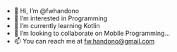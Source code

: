 - 👋 Hi, I’m @fwhandono
- 👀 I’m interested in Programming
- 🌱 I’m currently learning Kotlin
- 💞️ I’m looking to collaborate on Mobile Programming...
- 📫 You can reach me at fw.handono@gmail.com

<!---
fwhandono/fwhandono is a ✨ special ✨ repository because its `README.md` (this file) appears on your GitHub profile.
You can click the Preview link to take a look at your changes.
--->
